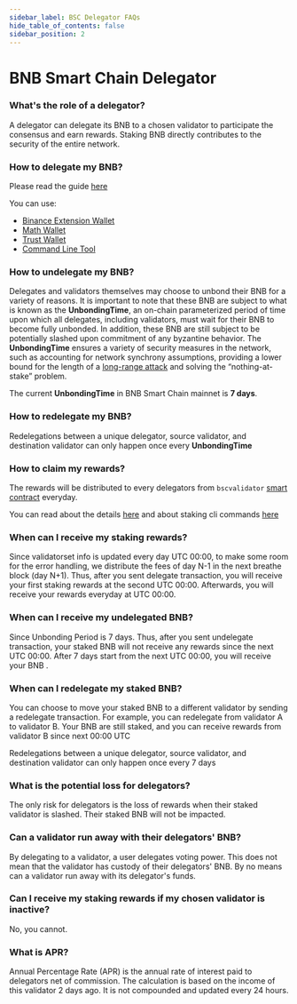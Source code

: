 ```yaml
---
sidebar_label: BSC Delegator FAQs
hide_table_of_contents: false
sidebar_position: 2
---
```


# BNB Smart Chain Delegator

### What's the role of a delegator?

A delegator can delegate its BNB to a chosen validator to participate the consensus and earn rewards. Staking BNB directly contributes to the security of the entire network.

### How to delegate my BNB?

Please read the guide [here](staking-with-ext-wallet.md)

You can use:

* [Binance Extension Wallet](bnb-chain-wallet.md)
* [Math Wallet](http://blog.mathwallet.xyz/?p=3890)
* [Trust Wallet](https://community.trustwallet.com/t/bnb-staking-with-trust-wallet/113243)
* [Command Line Tool](https://github.com/bnb-chain/node/releases/tag/v0.8.1)

### How to undelegate my BNB?

Delegates and validators themselves may choose to unbond their BNB for a variety of reasons. It is important to note that these BNB are subject to what is known as the **UnbondingTime**, an on-chain parameterized period of time upon which all delegates, including validators, must wait for their BNB to become fully unbonded. In addition, these BNB are still subject to be potentially slashed upon commitment of any byzantine behavior. The **UnbondingTime** ensures a variety of security measures in the network, such as accounting for network synchrony assumptions, providing a lower bound for the length of a [long-range attack](https://cosmos.network/docs/spec/ibc/references.html#3) and solving the “nothing-at-stake” problem.

The current  **UnbondingTime**  in BNB Smart Chain mainnet is **7 days**.

### How to redelegate my BNB?

Redelegations between a unique delegator, source validator, and destination validator can only happen once every **UnbondingTime**

### How to claim my rewards?

The rewards will be distributed to every delegators from `bscvalidator` [smart contract](https://bscscan.com/address/0x0000000000000000000000000000000000001000) everyday.

You can read about the details [here](stake/Staking.md) and about staking cli commands [here](stake/cli-commands.md)

### When can I receive my staking rewards?

Since validatorset info is updated every day UTC 00:00, to make some room for the error handling, we distribute the fees of day N-1 in the next breathe block (day N+1). Thus, after you sent delegate transaction, you will receive your first staking rewards at the second UTC 00:00. Afterwards, you will receive your rewards everyday at UTC 00:00.

### When can I receive my undelegated BNB?
Since Unbonding Period is 7 days. Thus, after you sent undelegate transaction, your staked BNB will not  receive any rewards since the next UTC 00:00. After 7 days start from the next UTC 00:00, you will receive your BNB .

### When can I redelegate my staked BNB?
You can choose to move your staked BNB to a different validator by sending a redelegate transaction. For example, you can redelegate from validator A to validator B.  Your BNB are still staked, and you can receive rewards from validator B since next 00:00 UTC

Redelegations between a unique delegator, source validator, and destination validator can only happen once every 7 days

### What is the potential loss for delegators?
The only risk for delegators is the loss of rewards when their staked validator is slashed. Their staked BNB will not be impacted.

### Can a validator run away with their delegators' BNB?
By delegating to a validator, a user delegates voting power.  This does not mean that the validator has custody of their delegators' BNB. By no means can a validator run away with its delegator's funds.

### Can I receive my staking rewards if my chosen validator is inactive?
No, you cannot.

### What is APR? 
Annual Percentage Rate (APR) is the annual rate of interest paid to delegators net of commission. The calculation is based on the income of this validator 2 days ago. It is not compounded and updated every 24 hours. 



